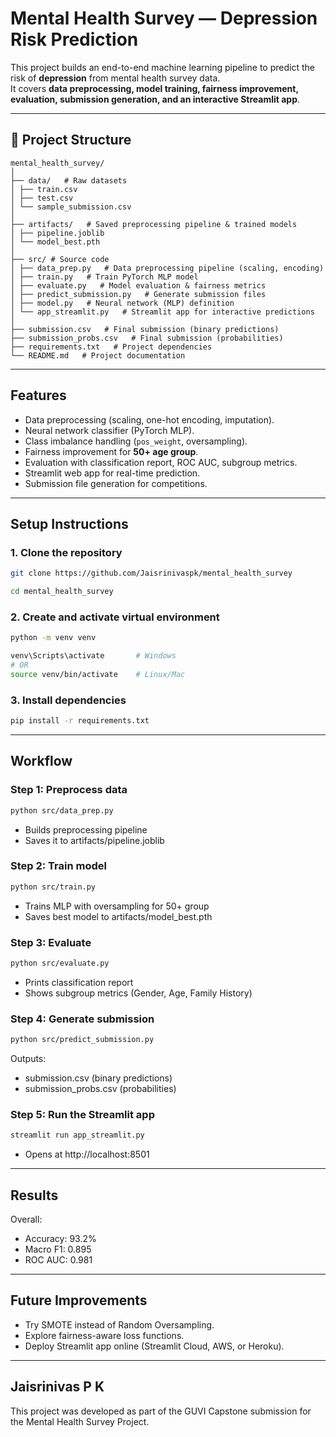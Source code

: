 #  Mental Health Survey — Depression Risk Prediction

This project builds an end-to-end machine learning pipeline to predict the risk of **depression** from mental health survey data.  
It covers **data preprocessing, model training, fairness improvement, evaluation, submission generation, and an interactive Streamlit app**.

---

## 📂 Project Structure
```text
mental_health_survey/
│
├── data/   # Raw datasets
│ ├── train.csv
│ ├── test.csv
│ └── sample_submission.csv
│
├── artifacts/   # Saved preprocessing pipeline & trained models
│ ├── pipeline.joblib
│ └── model_best.pth
│
├── src/ # Source code
│ ├── data_prep.py   # Data preprocessing pipeline (scaling, encoding)
│ ├── train.py   # Train PyTorch MLP model
│ ├── evaluate.py   # Model evaluation & fairness metrics
│ ├── predict_submission.py   # Generate submission files
│ ├── model.py   # Neural network (MLP) definition
│ └── app_streamlit.py   # Streamlit app for interactive predictions
│
├── submission.csv   # Final submission (binary predictions)
├── submission_probs.csv   # Final submission (probabilities)
├── requirements.txt   # Project dependencies
└── README.md   # Project documentation
```

---

##  Features
- Data preprocessing (scaling, one-hot encoding, imputation).
- Neural network classifier (PyTorch MLP).
- Class imbalance handling (`pos_weight`, oversampling).
- Fairness improvement for **50+ age group**.
- Evaluation with classification report, ROC AUC, subgroup metrics.
- Streamlit web app for real-time prediction.
- Submission file generation for competitions.

---

##  Setup Instructions

### 1. Clone the repository
```bash
git clone https://github.com/Jaisrinivaspk/mental_health_survey

cd mental_health_survey
```
### 2. Create and activate virtual environment
```bash
python -m venv venv

venv\Scripts\activate       # Windows
# OR
source venv/bin/activate    # Linux/Mac
```
### 3. Install dependencies
```bash
pip install -r requirements.txt
```
---
## Workflow

### Step 1: Preprocess data
```bash
python src/data_prep.py
```
- Builds preprocessing pipeline
- Saves it to artifacts/pipeline.joblib

### Step 2: Train model
```bash
python src/train.py
```
- Trains MLP with oversampling for 50+ group
- Saves best model to artifacts/model_best.pth

### Step 3: Evaluate
```bash
python src/evaluate.py
```
- Prints classification report
- Shows subgroup metrics (Gender, Age, Family History)

### Step 4: Generate submission
```bash
python src/predict_submission.py
```
Outputs:
- submission.csv (binary predictions)
- submission_probs.csv (probabilities)

### Step 5: Run the Streamlit app
```bash
streamlit run app_streamlit.py
```
- Opens at http://localhost:8501

--- 

## Results
Overall:

- Accuracy: 93.2%
- Macro F1: 0.895
- ROC AUC: 0.981

---

## Future Improvements

- Try SMOTE instead of Random Oversampling.
- Explore fairness-aware loss functions.
- Deploy Streamlit app online (Streamlit Cloud, AWS, or Heroku).

---

## Jaisrinivas P K
This project was developed as part of the GUVI Capstone submission for the Mental Health Survey Project.


















